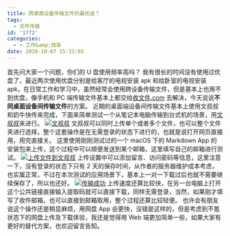 ```yaml
---
title: 跨桌面设备传输文件的最优选？
tags:
  - 文件传输
id: '1772'
categories:
  - - 工作&amp;效率
date: 2020-10-07 15:33:03
---
```


首先问大家一个问题，你们的 U 盘使用频率高吗？ 我有很长的时间没有使用过优盘了，最近两次使用优盘分别是给客厅的电视安装 apk 和给卧室的电视安装 apk，在日常工作和学习中，虽然经常会使用跨设备传输文件，但是基本上也用不到优盘，像手机和 PC 端传输文件基本上都交给[收文件.com](https://www.jubuzz.com/geek/efficiency/1679.html) 去解决，今天说说**不同桌面设备间传输文件**的方案。 近期的桌面端设备间传输文件基本上使用文叔叔和奶牛快传来完成，下面来简单测试一个从笔记本电脑传输到台式机的场景，用[文叔叔](https://www.wenshushu.cn/)来进行。 [![文叔叔](https://i.loli.net/2020/10/07/Rjld2LgnQ93OxDU.png)](https://i.loli.net/2020/10/07/Rjld2LgnQ93OxDU.png) 文叔叔可以同时上传单个或者多个文件，也可以整个文件夹进行选择，整个这套操作是在无需登录的状态下进行的，也就是说打开网页直接用，用完直接关。 这里使用刚刚测试过的一个 macOS 下的 Markdown App 的安装包来上传，这个过程中可以顺便发送到某个邮箱，这里填写自己的邮箱进行测试。 [![上传文件到文叔叔](https://i.loli.net/2020/10/07/yXAuF6YCL4cW97V.png)](https://i.loli.net/2020/10/07/yXAuF6YCL4cW97V.png) 上传设置中可以添加留言、访问密码等信息，这里注意一下，没有登录的状态下只有 2 天的保存时间，从作者的服务器维护成本考虑，也实属正常，不过在本次测试的应用场景下，基本上一对一下载过后也就不需要继续保存了，所以也还好。 [![传输成功](https://i.loli.net/2020/10/07/WOSfem8JanIEZKy.png)](https://i.loli.net/2020/10/07/WOSfem8JanIEZKy.png) 上传速度还算比较快，在另一台电脑上打开这个公共链接直接输入提取码就可以直接下载，同样无需登录，当然，如果刚才填写了收件邮箱，也可以直接到邮箱取用，整个过程还算比较轻便。 也许会有朋友说这个操作还是稍显麻烦，用网盘 App 会更快，没错是这样的，但是考虑到不氪状态下的网盘上传及下载体验，我还是觉得用 Web 端更加简单一些，如果大家有更好的替代方案，也欢迎留言告知。